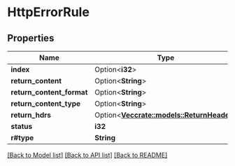 # HttpErrorRule

## Properties

Name | Type | Description | Notes
------------ | ------------- | ------------- | -------------
**index** | Option<**i32**> |  | 
**return_content** | Option<**String**> |  | [optional]
**return_content_format** | Option<**String**> |  | [optional]
**return_content_type** | Option<**String**> |  | [optional]
**return_hdrs** | Option<[**Vec<crate::models::ReturnHeader>**](return_header.md)> |  | [optional]
**status** | **i32** |  | 
**r#type** | **String** |  | 

[[Back to Model list]](../README.md#documentation-for-models) [[Back to API list]](../README.md#documentation-for-api-endpoints) [[Back to README]](../README.md)


